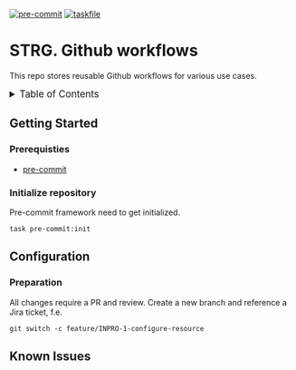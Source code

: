 <!-- markdownlint-disable MD041 -->
<!-- markdownlint-disable MD033 -->
<!-- markdownlint-disable MD028 -->

<!-- PROJECT SHIELDS -->
<!--
*** I'm using markdown "reference style" links for readability.
*** Reference links are enclosed in brackets [ ] instead of parentheses ( ).
*** See the bottom of this document for the declaration of the reference variables
*** for contributors-url, forks-url, etc. This is an optional, concise syntax you may use.
*** https://www.markdownguide.org/basic-syntax/#reference-style-links
-->

[![pre-commit][pre-commit-shield]][pre-commit-url]
[![taskfile][taskfile-shield]][taskfile-url]

# STRG. Github workflows

This repo stores reusable Github workflows for various use cases.

<details>
  <summary style="font-size:1.2em;">Table of Contents</summary>
<!-- START doctoc generated TOC please keep comment here to allow auto update -->
<!-- DON'T EDIT THIS SECTION, INSTEAD RE-RUN doctoc TO UPDATE -->

- [Getting Started](#getting-started)
  - [Prerequisties](#prerequisties)
  - [Initialize repository](#initialize-repository)
- [Configuration](#configuration)
  - [Preparation](#preparation)
- [Known Issues](#known-issues)

<!-- END doctoc generated TOC please keep comment here to allow auto update -->
</details>

## Getting Started

### Prerequisties

- [pre-commit][pre-commit]

### Initialize repository

Pre-commit framework need to get initialized.

```console
task pre-commit:init
```

## Configuration

### Preparation

All changes require a PR and review. Create a new branch and reference a Jira ticket, f.e.

```console
git switch -c feature/INPRO-1-configure-resource
```

## Known Issues

<!-- TBD -->

<!-- MARKDOWN LINKS & IMAGES -->
<!-- https://www.markdownguide.org/basic-syntax/#reference-style-links -->

<!-- Links -->

[pre-commit]: https://pre-commit.com/

<!-- Badges -->

[pre-commit-shield]: https://img.shields.io/badge/pre--commit-enabled-brightgreen?logo=pre-commit
[pre-commit-url]: https://github.com/pre-commit/pre-commit
[taskfile-url]: https://taskfile.dev/
[taskfile-shield]: https://img.shields.io/badge/Taskfile-Enabled-brightgreen?logo=task
